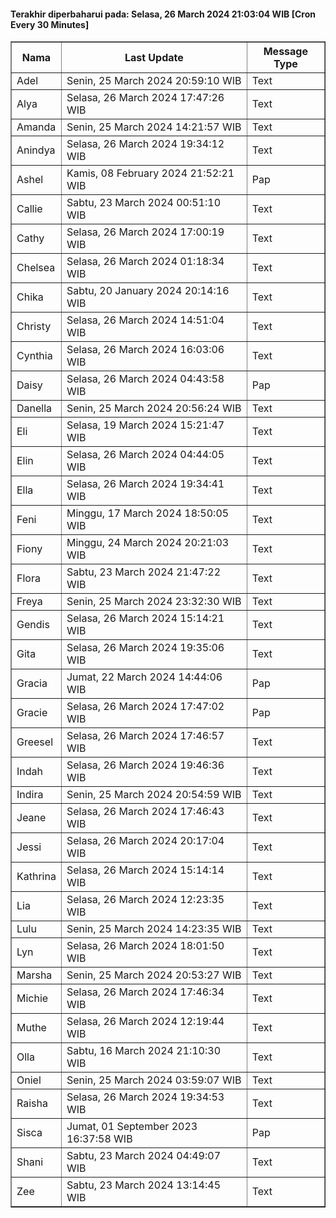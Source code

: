 #### Terakhir diperbaharui pada: Selasa, 26 March 2024 21:03:04 WIB [Cron Every 30 Minutes]

<table border='1'><tr><th>Nama</th><th>Last Update</th><th>Message Type</th></tr><tr><td>Adel</td><td>Senin, 25 March 2024 20:59:10 WIB</td><td>Text</td></tr><tr><td>Alya</td><td>Selasa, 26 March 2024 17:47:26 WIB</td><td>Text</td></tr><tr><td>Amanda</td><td>Senin, 25 March 2024 14:21:57 WIB</td><td>Text</td></tr><tr><td>Anindya</td><td>Selasa, 26 March 2024 19:34:12 WIB</td><td>Text</td></tr><tr><td>Ashel</td><td>Kamis, 08 February 2024 21:52:21 WIB</td><td>Pap</td></tr><tr><td>Callie</td><td>Sabtu, 23 March 2024 00:51:10 WIB</td><td>Text</td></tr><tr><td>Cathy</td><td>Selasa, 26 March 2024 17:00:19 WIB</td><td>Text</td></tr><tr><td>Chelsea</td><td>Selasa, 26 March 2024 01:18:34 WIB</td><td>Text</td></tr><tr><td>Chika</td><td>Sabtu, 20 January 2024 20:14:16 WIB</td><td>Text</td></tr><tr><td>Christy</td><td>Selasa, 26 March 2024 14:51:04 WIB</td><td>Text</td></tr><tr><td>Cynthia</td><td>Selasa, 26 March 2024 16:03:06 WIB</td><td>Text</td></tr><tr><td>Daisy</td><td>Selasa, 26 March 2024 04:43:58 WIB</td><td>Pap</td></tr><tr><td>Danella</td><td>Senin, 25 March 2024 20:56:24 WIB</td><td>Text</td></tr><tr><td>Eli</td><td>Selasa, 19 March 2024 15:21:47 WIB</td><td>Text</td></tr><tr><td>Elin</td><td>Selasa, 26 March 2024 04:44:05 WIB</td><td>Text</td></tr><tr><td>Ella</td><td>Selasa, 26 March 2024 19:34:41 WIB</td><td>Text</td></tr><tr><td>Feni</td><td>Minggu, 17 March 2024 18:50:05 WIB</td><td>Text</td></tr><tr><td>Fiony</td><td>Minggu, 24 March 2024 20:21:03 WIB</td><td>Text</td></tr><tr><td>Flora</td><td>Sabtu, 23 March 2024 21:47:22 WIB</td><td>Text</td></tr><tr><td>Freya</td><td>Senin, 25 March 2024 23:32:30 WIB</td><td>Text</td></tr><tr><td>Gendis</td><td>Selasa, 26 March 2024 15:14:21 WIB</td><td>Text</td></tr><tr><td>Gita</td><td>Selasa, 26 March 2024 19:35:06 WIB</td><td>Text</td></tr><tr><td>Gracia</td><td>Jumat, 22 March 2024 14:44:06 WIB</td><td>Pap</td></tr><tr><td>Gracie</td><td>Selasa, 26 March 2024 17:47:02 WIB</td><td>Pap</td></tr><tr><td>Greesel</td><td>Selasa, 26 March 2024 17:46:57 WIB</td><td>Text</td></tr><tr><td>Indah</td><td>Selasa, 26 March 2024 19:46:36 WIB</td><td>Text</td></tr><tr><td>Indira</td><td>Senin, 25 March 2024 20:54:59 WIB</td><td>Text</td></tr><tr><td>Jeane</td><td>Selasa, 26 March 2024 17:46:43 WIB</td><td>Text</td></tr><tr><td>Jessi</td><td>Selasa, 26 March 2024 20:17:04 WIB</td><td>Text</td></tr><tr><td>Kathrina</td><td>Selasa, 26 March 2024 15:14:14 WIB</td><td>Text</td></tr><tr><td>Lia</td><td>Selasa, 26 March 2024 12:23:35 WIB</td><td>Text</td></tr><tr><td>Lulu</td><td>Senin, 25 March 2024 14:23:35 WIB</td><td>Text</td></tr><tr><td>Lyn</td><td>Selasa, 26 March 2024 18:01:50 WIB</td><td>Text</td></tr><tr><td>Marsha</td><td>Senin, 25 March 2024 20:53:27 WIB</td><td>Text</td></tr><tr><td>Michie</td><td>Selasa, 26 March 2024 17:46:34 WIB</td><td>Text</td></tr><tr><td>Muthe</td><td>Selasa, 26 March 2024 12:19:44 WIB</td><td>Text</td></tr><tr><td>Olla</td><td>Sabtu, 16 March 2024 21:10:30 WIB</td><td>Text</td></tr><tr><td>Oniel</td><td>Senin, 25 March 2024 03:59:07 WIB</td><td>Text</td></tr><tr><td>Raisha</td><td>Selasa, 26 March 2024 19:34:53 WIB</td><td>Text</td></tr><tr><td>Sisca</td><td>Jumat, 01 September 2023 16:37:58 WIB</td><td>Pap</td></tr><tr><td>Shani</td><td>Sabtu, 23 March 2024 04:49:07 WIB</td><td>Text</td></tr><tr><td>Zee</td><td>Sabtu, 23 March 2024 13:14:45 WIB</td><td>Text</td></tr></table>